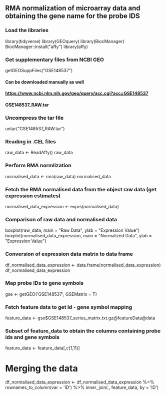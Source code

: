 ## RMA normalization of microarray data and obtaining the gene name for the probe IDS

### Load the libraries
library(tidyverse)
library(GEOquery)
library(BiocManager)
BiocManager::install("affy")
library(affy)

### Get supplementary files from NCBI GEO 
getGEOSuppFiles("GSE148537")

#### Can be downloaded manually as well
#### https://www.ncbi.nlm.nih.gov/geo/query/acc.cgi?acc=GSE148537
#### GSE148537_RAW.tar

### Uncompress the tar file
untar("GSE148537_RAW.tar")

### Reading in .CEL files
raw_data <- ReadAffy()
raw_data

### Perform RMA normlization
normalised_data <- rma(raw_data)
normalised_data

### Fetch the RMA normalised data from the object raw data (get expression estimates)
normalised_data_expression <- exprs(normalised_data)

### Comparison of raw data and normalised data
boxplot(raw_data, main = "Raw Data", ylab = "Expression Value")
boxplot(normalised_data_expression, main = "Normalized Data", ylab = "Expression Value")

### Conversion of expression data matrix to data frame
df_normalised_data_expression <- data.frame(normalised_data_expression)
df_normalised_data_expression

### Map probe IDs to gene symbols
gse <- getGEO('GSE148537', GSEMatrix = T)

### Fetch feature data to get Id - gene symbol mapping
feature_data <- gse$GSE148537_series_matrix.txt.gz@featureData@data

### Subset of feature_data to obtain the columns containing probe ids and gene symbols
feature_data <- feature_data[,c(1,11)]

# Merging the data
df_normalised_data_expression <- df_normalised_data_expression %>% 
  rownames_to_column(var = 'ID') %>% 
  inner_join(., feature_data, by = 'ID')
